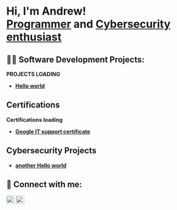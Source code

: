 <h1>Hi, I'm Andrew! <br/><a href="https://github.com/TheNjioboy/Andrew-Njio">Programmer</a> and <a href="https://www.linkedin.com/in/andrew-njiokwuemegi-6a2a961a3"> Cybersecurity enthusiast</a>
  
<h2>👨‍💻 Software Development Projects:</h2>

<b> PROJECTS LOADING <b>
- [Hello world](https://github.com/TheNjioboy/Project1/tree/main)

<h2> Certifications </h2>
<b> Certifications loading <b>

  - [Google IT support certificate](https://www.github.com)


<h2> Cybersecurity Projects </h2>

- [another Hello world](https://www.github.com)

<h2> 🤳 Connect with me:</h2>

[<img align="left" alt="AndrewNjio | LinkedIn" width="22px" src="https://cdn.jsdelivr.net/npm/simple-icons@v3/icons/linkedin.svg" />][linkedin]
[<img align="left" alt="AndrewNjio | Instagram" width="22px" src="https://cdn.jsdelivr.net/npm/simple-icons@v3/icons/instagram.svg" />][instagram]


[instagram]: https://www.instagram.com/andrew_njio/
[linkedin]: https://www.linkedin.com/in/andrew-njiokwuemegi-6a2a961a3/

<!--TheNjioboy/Andrew-Njio is a ✨ _special_ ✨ repository because its `README.md` (this file) appears on your GitHub profile.
